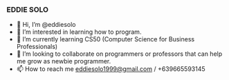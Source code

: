 ### EDDIE SOLO
- 👋 Hi, I’m @eddiesolo
- 👀 I’m interested in learning how to program.
- 🌱 I’m currently learning CS50 (Computer Science for Business Professionals)
- 💞️ I’m looking to collaborate on programmers or professors that can help me grow as newbie programmer.
- 📫 How to reach me eddiesolo1999@gmail.com / +639665593145

<!--- 
eddiesolo/eddiesolo is a ✨ special ✨ repository because its `README.md` (this file) appears on your GitHub profile.
You can click the Preview link to take a look at your changes. ---> 
